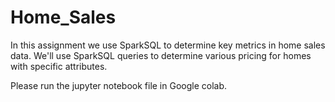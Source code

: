 # Home_Sales
In this assignment we use SparkSQL to determine key metrics in home sales data. We'll use SparkSQL queries to determine various pricing for homes with specific attributes.  

Please run the jupyter notebook file in Google colab. 

